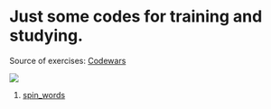 # Just some codes for training and studying.
Source of exercises: [Codewars](https://www.codewars.com/)


<img src="https://encrypted-tbn0.gstatic.com/images?q=tbn:ANd9GcR39BjBhz40JST3UudKtU81mOyH_ibQMYdPAg&usqp=CAU">

1. [spin_words](https://github.com/YuriAoyamaSE/Codewars_training/blob/master/spin_words.py)
